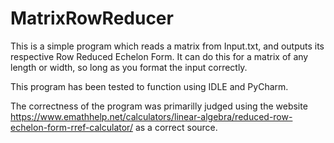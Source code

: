 # MatrixRowReducer
This is a simple program which reads a matrix from Input.txt, and outputs its respective Row Reduced Echelon Form.
It can do this for a matrix of any length or width, so long as you format the input correctly.

This program has been tested to function using IDLE and PyCharm.

The correctness of the program was primarilly judged using the website https://www.emathhelp.net/calculators/linear-algebra/reduced-row-echelon-form-rref-calculator/ as a correct source.

